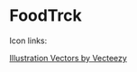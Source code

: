 # FoodTrck


Icon links:

<a href="https://www.vecteezy.com/free-vector/illustration">Illustration Vectors by Vecteezy</a>